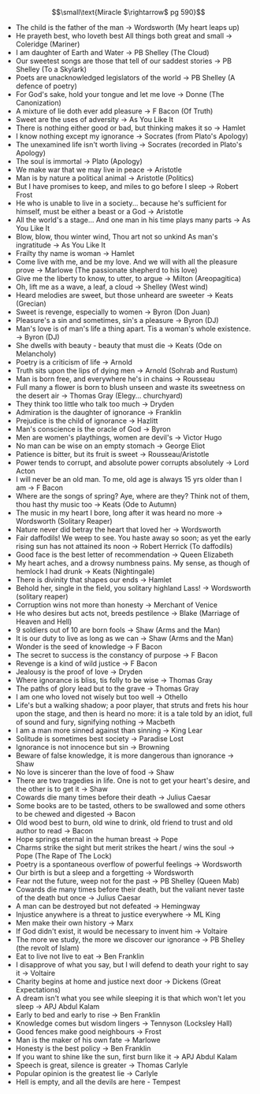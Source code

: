 $$\small\text{Miracle $\rightarrow$ pg 590}$$
- The child is the father of the man -> Wordsworth (My heart leaps up)
- He prayeth best, who loveth best 
   All things both great and small -> Coleridge (Mariner)
- I am daughter of Earth and Water -> PB Shelley (The Cloud) 
- Our sweetest songs are those that tell of our saddest stories -> PB Shelley (To a Skylark) 
- Poets are unacknowledged legislators of the world -> PB Shelley (A defence of poetry)
- For God's sake, hold your tongue and let me love -> Donne (The Canonization) 
- A mixture of lie doth ever add pleasure -> F Bacon (Of Truth)
- Sweet are the uses of adversity -> As You Like It 
- There is nothing either good or bad, but thinking makes it so -> Hamlet 
- I know nothing except my ignorance -> Socrates (from Plato's Apology)
- The unexamined life isn't worth living -> Socrates (recorded in Plato's Apology)
- The soul is immortal -> Plato (Apology)
- We make war that we may live in peace -> Aristotle 
- Man is by nature a political animal -> Aristotle (Politics)
- But I have promises to keep, and miles to go before I sleep -> Robert Frost 
- He who is unable to live in a society... because he's sufficient for himself, must be either a beast or a God -> Aristotle 
- All the world's a stage... And one man in his time plays many parts -> As You Like It 
- Blow, blow, thou winter wind,
	Thou art not so unkind 
	As man's ingratitude -> As You Like It
- Frailty thy name is woman -> Hamlet 
- Come live with me, and be my love.
	And we will with all the pleasure prove -> Marlowe (The passionate shepherd to his love)
- Give me the liberty to know, to utter, to argue -> Milton (Areopagitica)
- Oh, lift me as a wave, a leaf, a cloud -> Shelley (West wind)
- Heard melodies are sweet, but those unheard are sweeter -> Keats (Grecian)
- Sweet is revenge, especially to women -> Byron (Don Juan)
- Pleasure's a sin and sometimes, sin's a pleasure -> Byron (DJ)
- Man's love is of man's life a thing apart. Tis a woman's whole existence. -> Byron (DJ)
- She dwells with beauty - beauty that must die -> Keats (Ode on Melancholy)
- Poetry is a criticism of life -> Arnold 
- Truth sits upon the lips of dying men -> Arnold (Sohrab and Rustum)
- Man is born free, and everywhere he's in chains -> Rousseau 
- Full many a flower is born to blush unseen and waste its sweetness on the desert air -> Thomas Gray (Elegy... churchyard)
- They think too little who talk too much -> Dryden 
- Admiration is the daughter of ignorance -> Franklin 
- Prejudice is the child of ignorance -> Hazlitt
- Man's conscience is the oracle of God -> Byron 
- Men are women's playthings, women are devil's -> Victor Hugo 
- No man can be wise on an empty stomach -> George Eliot 
- Patience is bitter, but its fruit is sweet -> Rousseau/Aristotle 
- Power tends to corrupt, and absolute power corrupts absolutely -> Lord Acton 
- I will never be an old man. To me, old age is always 15 yrs older than I am -> F Bacon 
- Where are the songs of spring? Aye, where are they? Think not of them, thou hast thy music too -> Keats (Ode to Autumn) 
- The music in my heart I bore, long after it was heard no more -> Wordsworth (Solitary Reaper)
- Nature never did betray the heart that loved her -> Wordsworth 
- Fair daffodils! We weep to see. You haste away so soon; as yet the early rising sun has not attained its noon -> Robert Herrick (To daffodils)
- Good face is the best letter of recommendation -> Queen Elizabeth 
- My heart aches, and a drowsy numbness pains. My sense, as though of hemlock I had drunk -> Keats (Nightingale)
- There is divinity that shapes our ends -> Hamlet 
- Behold her, single in the field, you solitary highland Lass! -> Wordsworth (solitary reaper)
- Corruption wins not more than honesty   -> Merchant of Venice 
- He who desires but acts not, breeds pestilence -> Blake (Marriage of Heaven and Hell)
- 9 soldiers out of 10 are born fools -> Shaw (Arms and the Man)
- It is our duty to live as long as we can -> Shaw (Arms and the Man)
- Wonder is the seed of knowledge -> F Bacon
- The secret to success is the constancy of purpose -> F Bacon 
- Revenge is a kind of wild justice -> F Bacon 
- Jealousy is the proof of love -> Dryden 
- Where ignorance is bliss, tis folly to be wise -> Thomas Gray 
- The paths of glory lead but to the grave -> Thomas Gray 
- I am one who loved not wisely but too well -> Othello 
- Life's but a walking shadow; a poor player, that struts and frets his hour upon the stage, and then is heard no more: it is a tale told by an idiot, full of sound and fury, signifying nothing -> Macbeth 
- I am a man more sinned against than sinning -> King Lear 
- Solitude is sometimes best society -> Paradise Lost 
- Ignorance is not innocence but sin -> Browning 
- Beware of false knowledge, it is more dangerous than ignorance -> Shaw 
- No love is sincerer than the love of food -> Shaw 
- There are two tragedies in life. One is not to get your heart's desire, and the other is to get it -> Shaw 
- Cowards die many times before their death -> Julius Caesar 
- Some books are to be tasted, others to be swallowed and some others to be chewed and digested -> Bacon 
- Old wood best to burn, old wine to drink, old friend to trust and old author to read -> Bacon 
- Hope springs eternal in the human breast -> Pope 
- Charms strike the sight but merit strikes the heart / wins the soul -> Pope (The Rape of The Lock)
- Poetry is a spontaneous overflow of powerful feelings -> Wordsworth 
- Our birth is but a sleep and a forgetting -> Wordsworth 
- Fear not the future, weep not for the past -> PB Shelley (Queen Mab)
- Cowards die many times before their death, but the valiant never taste of the death but once -> Julius Caesar 
- A man can be destroyed but not defeated -> Hemingway 
- Injustice anywhere is a threat to justice everywhere -> ML King
- Men make their own history -> Marx
- If God didn't exist, it would be necessary to invent him -> Voltaire 
- The more we study, the more we discover our ignorance -> PB Shelley (the revolt of Islam)
- Eat to live not live to eat -> Ben Franklin
- I disapprove of what you say, but I will defend to death your right to say it -> Voltaire 
- Charity begins at home and justice next door -> Dickens (Great Expectations)
- A dream isn't what you see while sleeping it is that which won't let you sleep -> APJ Abdul Kalam 
- Early to bed and early to rise -> Ben Franklin
- Knowledge comes but wisdom lingers -> Tennyson (Locksley Hall)
- Good fences make good neighbours -> Frost
- Man is the maker of his own fate -> Marlowe
- Honesty is the best policy -> Ben Franklin
- If you want to shine like the sun, first burn like it -> APJ Abdul Kalam
- Speech is great, silence is greater -> Thomas Carlyle 
- Popular opinion is the greatest lie -> Carlyle 
- Hell is empty, and all the devils are here - Tempest
